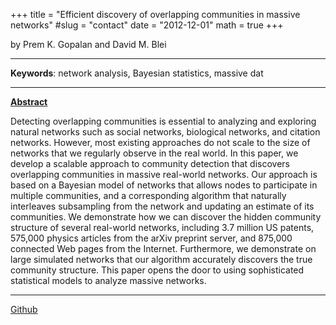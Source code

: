 +++
title = "Efficient discovery of overlapping communities in massive networks"
#slug = "contact"
date = "2012-12-01"
math = true
+++

by    Prem K. Gopalan and David M. Blei
___
**Keywords**:  network analysis, Bayesian statistics, massive dat
___
**[Abstract](https://doi.org/10.1073/pnas.1221839110)**

Detecting overlapping communities is essential to analyzing and exploring natural networks such as social networks, biological networks, and citation networks. However, most existing approaches do not scale to the size of networks that we regularly observe in the real world. In this paper, we develop a scalable approach to community detection that discovers overlapping communities in massive real-world networks. Our approach is based on a Bayesian model of networks that allows nodes to participate in multiple communities, and a corresponding algorithm that naturally interleaves subsampling from the network and updating an estimate of its communities. We demonstrate how we can discover the hidden community structure of several real-world networks, including 3.7 million US patents, 575,000 physics articles from the arXiv preprint server, and 875,000 connected Web pages from the Internet. Furthermore, we demonstrate on large simulated networks that our algorithm accurately discovers the true community structure. This paper opens the door to using sophisticated statistical models to analyze massive networks.
 
___
[Github](https://github.com/premgopalan/svinet)
